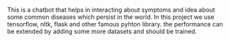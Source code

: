 This is a chatbot that helps in interacting about symptoms and idea about some common diseases which persist in the world. 
In this project we use tensorflow, nltk, flask and other famous pyhton library.
the performance can be extended by adding some more datasets and should be trained.
